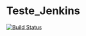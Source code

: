 # Teste_Jenkins
[![Build Status](http://publisher.ordomederi.com:8080/job/Test_free_git/badge/icon)](http://publisher.ordomederi.com:8080/job/Test_free_git)

